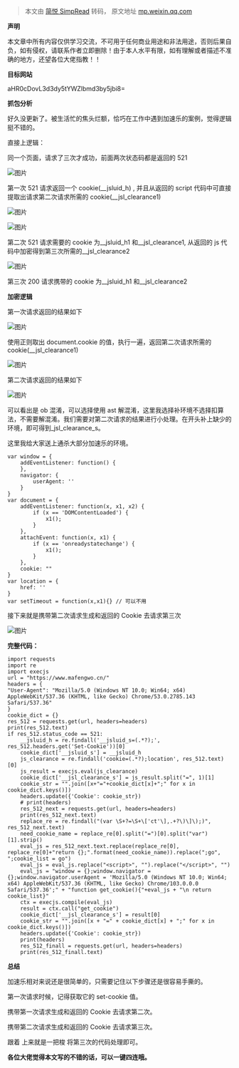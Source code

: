 > 本文由 [简悦 SimpRead](http://ksria.com/simpread/) 转码， 原文地址 [mp.weixin.qq.com](https://mp.weixin.qq.com/s?__biz=MzAwMDk2MDQ4OQ==&mid=2247483850&idx=1&sn=ccbe2b93cc45906aef8a2293a76423b1&chksm=9ae1b34cad963a5ab87375749cee5065a7e667a22e791eb931038fcc3511c77062cb0e2673c3&mpshare=1&scene=1&srcid=0810QVhIMUyvDDtCmaFcVwed&sharer_sharetime=1660095610511&sharer_shareid=9be5daf09995ef938577edacf59663a3&version=4.0.6.99102&platform=mac#rd)

**声明**

本文章中所有内容仅供学习交流，不可用于任何商业用途和非法用途，否则后果自负，如有侵权，请联系作者立即删除！由于本人水平有限，如有理解或者描述不准确的地方，还望各位大佬指教！！

**目标网站**

aHR0cDovL3d3dy5tYWZlbmd3by5jbi8=

**抓包分析**

好久没更新了。被生活忙的焦头烂额，恰巧在工作中遇到加速乐的案例，觉得逻辑挺不错的。

直接上逻辑：  

同一个页面，请求了三次才成功，前面两次状态码都是返回的 521

![图片](https://mmbiz.qpic.cn/sz_mmbiz_jpg/RJ5yax4pZianY6GJN7CicIClgo8iab6MW6UCugmfiaicbZcwymdSJ2cU4yZicIDXO2gMts0efmJn69Wqx2jpokdWRicQg/640?wx_fmt=jpeg)

第一次 521 请求返回一个 cookie(__jsluid_h) , 并且从返回的 script 代码中可直接提取出请求第二次请求所需的 cookie(__jsl_clearance1)

![图片](https://mmbiz.qpic.cn/sz_mmbiz_jpg/RJ5yax4pZianY6GJN7CicIClgo8iab6MW6U2n86NNcqDTSjTudou6XxgmXQ2n8pfV8EMIfIk3mG1FVicrY3F7mgwFA/640?wx_fmt=jpeg)

![图片](https://mmbiz.qpic.cn/sz_mmbiz_jpg/RJ5yax4pZianY6GJN7CicIClgo8iab6MW6UNjKEgZRgVzOccMiadlsyUSn9ASRqibsrv24yJsnwV6YxoT3ZXAbZB7RQ/640?wx_fmt=jpeg)

第二次 521 请求需要的 cookie 为__jsluid_h1 和__jsl_clearance1, 从返回的 js 代码中加密得到第三次所需的__jsl_clearance2

![图片](https://mmbiz.qpic.cn/sz_mmbiz_jpg/RJ5yax4pZianY6GJN7CicIClgo8iab6MW6UtZc21ST4t3Rdu2icffILHTWawnO0K9OJhzW4Bv14Kib7DyZETcKCsRhw/640?wx_fmt=jpeg)

第三次 200 请求携带的 cookie 为__jsluid_h1 和__jsl_clearance2

**加密逻辑**

第一次请求返回的结果如下

![图片](https://mmbiz.qpic.cn/sz_mmbiz_jpg/RJ5yax4pZianY6GJN7CicIClgo8iab6MW6UP2BheVz1IwVsGYuHh4YTCTvwfYfIAiac8YYUnpTtWicZoy41aySMRzlw/640?wx_fmt=jpeg)

使用正则取出 document.cookie 的值，执行一遍，返回第二次请求所需的 cookie(__jsl_clearance1)

![图片](https://mmbiz.qpic.cn/sz_mmbiz_jpg/RJ5yax4pZianY6GJN7CicIClgo8iab6MW6UibmS44wd93PXlXTzdmYzdJLpKk2jlCcMABIeSrAeu44Un7zLYeJMXVA/640?wx_fmt=jpeg)

第二次请求返回的结果如下

![图片](https://mmbiz.qpic.cn/sz_mmbiz_jpg/RJ5yax4pZianY6GJN7CicIClgo8iab6MW6UvM8yPAuUicicFIow91ManCicurC8wZxmkUqXekW3SrYmZ2PZh4ecMqOBg/640?wx_fmt=jpeg)

可以看出是 ob 混淆，可以选择使用 ast 解混淆，这里我选择补环境不选择扣算法，不需要解混淆。我们需要对第二次请求的结果进行小处理。在开头补上缺少的环境，即可得到_jsl_clearance_s。

这里我给大家送上通杀大部分加速乐的环境。

```
var window = {
    addEventListener: function() {
    },
    navigator: {
        userAgent: ''
    }
}
var document = {
    addEventListener: function(x, x1, x2) {
        if (x == 'DOMContentLoaded') {
            x1();
        }
    },
    attachEvent: function(x, x1) {
        if (x == 'onreadystatechange') {
            x1();
        }
    },
    cookie: ""
}
var location = {
    href: ''
}
var setTimeout = function(x,x1){} // 可以不用 

```

接下来就是携带第二次请求生成和返回的 Cookie 去请求第三次

![图片](https://mmbiz.qpic.cn/sz_mmbiz_jpg/RJ5yax4pZianY6GJN7CicIClgo8iab6MW6Uia5PHKEjTDdMiaTCRnPvjiaumhN8mcVJmJsEZYQ6tU6HOfwjgpVbbd2aQ/640?wx_fmt=jpeg)

**完整代码：**

```
import requests
import re
import execjs
url = "https://www.mafengwo.cn/"
headers = {
"User-Agent": "Mozilla/5.0 (Windows NT 10.0; Win64; x64) AppleWebKit/537.36 (KHTML, like Gecko) Chrome/53.0.2785.143 Safari/537.36"
}
cookie_dict = {}
res_512 = requests.get(url, headers=headers)
print(res_512.text)
if res_512.status_code == 521:
    __jsluid_h = re.findall('__jsluid_s=(.*?);', res_512.headers.get('Set-Cookie'))[0]
    cookie_dict['__jsluid_s'] = __jsluid_h
    js_clearance = re.findall('cookie=(.*?);location', res_512.text)[0]
    js_result = execjs.eval(js_clearance)
    cookie_dict['__jsl_clearance_s'] = js_result.split("=", 1)[1]
    cookie_str = "".join([x+"="+cookie_dict[x]+";" for x in cookie_dict.keys()])
    headers.update({'Cookie': cookie_str})
    # print(headers)
    res_512_next = requests.get(url, headers=headers)
    print(res_512_next.text)
    replace_re = re.findall("(var \S+?=\S+\['ct'\],.+?\)\]\);)", res_512_next.text)
    need_cookie_name = replace_re[0].split("=")[0].split("var")[1].strip()
    eval_js = res_512_next.text.replace(replace_re[0], replace_re[0]+"return {};".format(need_cookie_name)).replace(";go", ";cookie_list = go")
    eval_js = eval_js.replace("<script>", "").replace("</script>", "")
    eval_js = "window = {};window.navigator = {};window.navigator.userAgent = 'Mozilla/5.0 (Windows NT 10.0; Win64; x64) AppleWebKit/537.36 (KHTML, like Gecko) Chrome/103.0.0.0 Safari/537.36';" + "function get_cookie(){"+eval_js + "\n return cookie_list}"
    ctx = execjs.compile(eval_js)
    result = ctx.call("get_cookie")
    cookie_dict['__jsl_clearance_s'] = result[0]
    cookie_str = "".join([x + "=" + cookie_dict[x] + ";" for x in cookie_dict.keys()])
    headers.update({'Cookie': cookie_str})
    print(headers)
    res_512_finall = requests.get(url, headers=headers)
    print(res_512_finall.text)

```

**总结**

加速乐相对来说还是很简单的，只需要记住以下步骤还是很容易手撕的。

第一次请求时候，记得获取它的 set-cookie 值。

携带第一次请求生成和返回的 Cookie 去请求第二次。

携带第二次请求生成和返回的 Cookie 去请求第三次。

跟着 上来就是一把梭 将第三次的代码处理即可。

**各位大佬觉得本文写的不错的话，可以一键四连哦。**